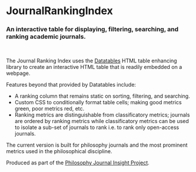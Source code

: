 # JournalRankingIndex
<h3>An interactive table for displaying, filtering, searching, and ranking academic journals.</h3><br>

The Journal Ranking Index uses the <a href="https://datatables.net/">Datatables</a> HTML table enhancing library to create an interactive HTML table that is readily embedded on a webpage. 

Features beyond that provided by Datatables include:
  - A ranking column that remains static on sorting, filtering, and searching. 
  - Custom CSS to conditionally format table cells; making good metrics green, poor metrics red, etc.
  - Ranking metrics are distinguishable from classificatory metrics; journals are ordered by ranking metrics while classificatory metrics can be used to isolate a sub-set of journals to rank i.e. to rank only open-access journals.

The current version is built for philosophy journals and the most prominent metrics used in the philosophical discipline. 

Produced as part of the <a href="https://www.pjip.org/">Philosophy Journal Insight Project</a>.
